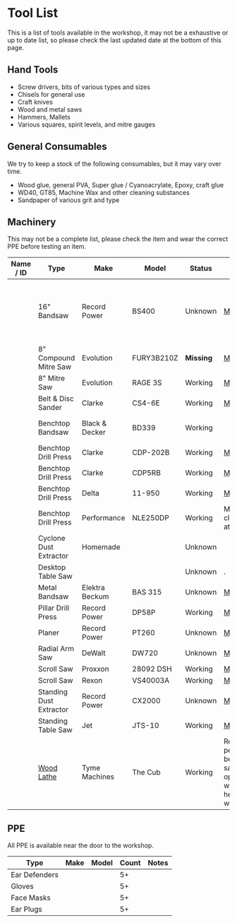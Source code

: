 # Tool List

This is a list of tools available in the workshop, it may not be a exhaustive or up to date list, so please check the last updated date at the bottom of this page.

## Hand Tools

* Screw drivers, bits of various types and sizes
* Chisels for general use
* Craft knives
* Wood and metal saws
* Hammers, Mallets
* Various squares, spirit levels, and mitre gauges

## General Consumables

We try to keep a stock of the following consumables, but it may vary over time.

* Wood glue, general PVA, Super glue / Cyanoacrylate, Epoxy, craft glue
* WD40, GT85, Machine Wax and other cleaning substances
* Sandpaper of various grit and type

## Machinery

This may not be a complete list, please check the item and wear the correct PPE before testing an item.

| Name / ID | Type                               | Make           | Model      | Status      | Notes                                                                 | Consumables                                                |
| --------- | ---------------------------------- | -------------- | ---------- | ----------- | --------------------------------------------------------------------- | ---------------------------------------------------------- |
|           | 16" Bandsaw                        | Record Power   | BS400      | Unknown     | [Manual](manuals/recordpower_bs400.pdf)                               | * 133"/3378mm Bandsaw Blades<br>* SRSBS10-72 Table Inserts |
|           | 8" Compound Mitre Saw              | Evolution      | FURY3B210Z | **Missing** | [Manual](manuals/evolution-fury3b.pdf)                                | May of been on loan to the Hackspace                       |
|           | 8" Mitre Saw                       | Evolution      | RAGE 3S    | Working     | [Manual](manuals/evolution-rage3s.pdf).                               |                                                            |
|           | Belt & Disc Sander                 | Clarke         | CS4-6E     | Working     | [Manual](manuals/clarke-cs4-6e.pdf)                                   |                                                            |
|           | Benchtop Bandsaw                   | Black & Decker | BD339      | Working     |                                                                       | * 1510mm Bandsaw Blade                                     |
|           | Benchtop Drill Press               | Clarke         | CDP-202B   | Working     | [Manual](manuals/clarke-cdp-202b.pdf)                                 |                                                            |
|           | Benchtop Drill Press               | Clarke         | CDP5RB     | Working     | [Manual](manuals/clarke-cdp5rb.pdf)                                   |                                                            |
|           | Benchtop Drill Press               | Delta          | 11-950     | Working     | [Manual](manuals/delta-11950.pdf)                                     |                                                            |
|           | Benchtop Drill Press               | Performance    | NLE250DP   | Working     | Metal clamp attached                                                  |                                                            |
|           | Cyclone Dust Extractor             | Homemade       |            | Unknown     |                                                                       |                                                            |
|           | Desktop Table Saw                  |                |            | Unknown     | .                                                                     |                                                            |
|           | Metal Bandsaw                      | Elektra Beckum | BAS 315    | Unknown     | [Manual](manuals/elektra-beckum-bas315.pdf)                           |                                                            |
|           | Pillar Drill Press                 | Record Power   | DP58P      | Working     | [Manual](manuals/recordpower-dp58p.pdf)                               |                                                            |
|           | Planer                             | Record Power   | PT260      | Unknown     | [Manual](manuals/recordpower-pt260.pdf)                               |                                                            |
|           | Radial Arm Saw                     | DeWalt         | DW720      | Unknown     | [Manual](manuals/dewalt-dw720.pdf)                                    |                                                            |
|           | Scroll Saw                         | Proxxon        | 28092 DSH  | Working     | [Manual](manuals/proxxon-28092-dsh.pdf)                               |                                                            |
|           | Scroll Saw                         | Rexon          | VS40003A   | Working     | [Manual](manuals/rexon-vs4003a.pdf)                                   |                                                            |
|           | Standing Dust Extractor            | Record Power   | CX2000     | Unknown     | [Manual](manuals/recordpower-cx2000.pdf)                              |                                                            |
|           | Standing Table Saw                 | Jet            | JTS-10     | Working     | [Manual](manuals/jet-jts10.pdf)                                       |                                                            |
|           | [Wood Lathe](woodturning_lathe.md) | Tyme Machines  | The Cub    | Working     | Requires a permanent bench for safe operation with heavier workloads. |                                                            |


## PPE

All PPE is available near the door to the workshop.

 | Type          | Make | Model | Count | Notes |
 | ------------- | ---- | ----- | ----- | ----- |
 | Ear Defenders |      |       | 5+    |       |
 | Gloves        |      |       | 5+    |       |
 | Face Masks    |      |       | 5+    |       |
 | Ear Plugs     |      |       | 5+    |       |

